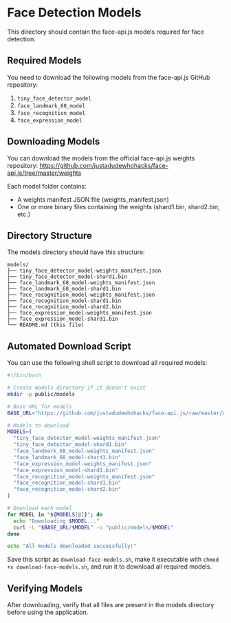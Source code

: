# Face Detection Models

This directory should contain the face-api.js models required for face detection.

## Required Models

You need to download the following models from the face-api.js GitHub repository:

1. `tiny_face_detector_model`
2. `face_landmark_68_model`
3. `face_recognition_model`
4. `face_expression_model`

## Downloading Models

You can download the models from the official face-api.js weights repository:
https://github.com/justadudewhohacks/face-api.js/tree/master/weights

Each model folder contains:
- A weights manifest JSON file (weights_manifest.json)
- One or more binary files containing the weights (shard1.bin, shard2.bin, etc.)

## Directory Structure

The models directory should have this structure:
```
models/
├── tiny_face_detector_model-weights_manifest.json
├── tiny_face_detector_model-shard1.bin
├── face_landmark_68_model-weights_manifest.json
├── face_landmark_68_model-shard1.bin
├── face_recognition_model-weights_manifest.json
├── face_recognition_model-shard1.bin
├── face_recognition_model-shard2.bin
├── face_expression_model-weights_manifest.json
├── face_expression_model-shard1.bin
└── README.md (this file)
```

## Automated Download Script

You can use the following shell script to download all required models:

```bash
#!/bin/bash

# Create models directory if it doesn't exist
mkdir -p public/models

# Base URL for models
BASE_URL="https://github.com/justadudewhohacks/face-api.js/raw/master/weights"

# Models to download
MODELS=(
  "tiny_face_detector_model-weights_manifest.json"
  "tiny_face_detector_model-shard1.bin"
  "face_landmark_68_model-weights_manifest.json"
  "face_landmark_68_model-shard1.bin"
  "face_expression_model-weights_manifest.json"
  "face_expression_model-shard1.bin"
  "face_recognition_model-weights_manifest.json"
  "face_recognition_model-shard1.bin"
  "face_recognition_model-shard2.bin"
)

# Download each model
for MODEL in "${MODELS[@]}"; do
  echo "Downloading $MODEL..."
  curl -L "$BASE_URL/$MODEL" -o "public/models/$MODEL"
done

echo "All models downloaded successfully!"
```

Save this script as `download-face-models.sh`, make it executable with `chmod +x download-face-models.sh`, and run it to download all required models.

## Verifying Models

After downloading, verify that all files are present in the models directory before using the application. 